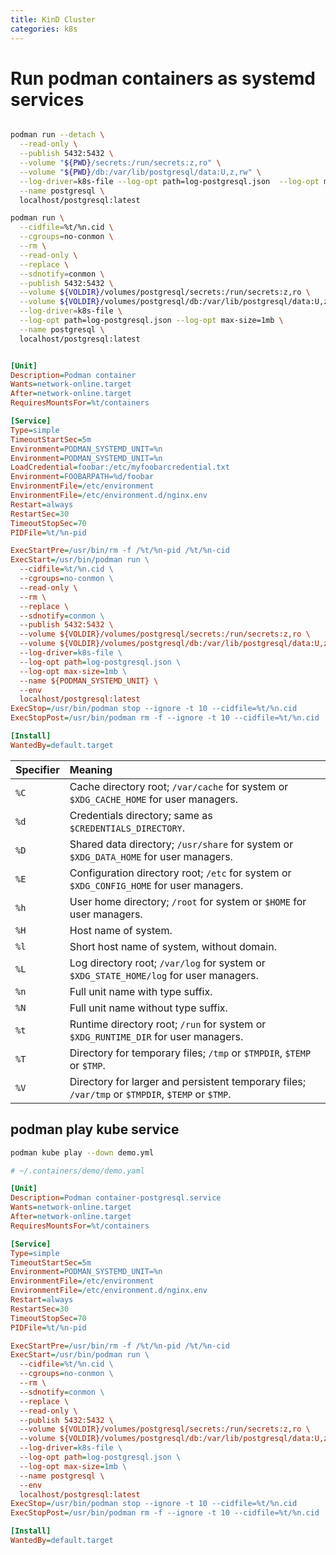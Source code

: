 ```yaml
---
title: KinD Cluster
categories: k8s
---
```


# Run podman containers as systemd services

```sh

podman run --detach \
  --read-only \
  --publish 5432:5432 \
  --volume "${PWD}/secrets:/run/secrets:z,ro" \
  --volume "${PWD}/db:/var/lib/postgresql/data:U,z,rw" \
  --log-driver=k8s-file --log-opt path=log-postgresql.json  --log-opt max-size=1mb \
  --name postgresql \
  localhost/postgresql:latest

podman run \
  --cidfile=%t/%n.cid \
  --cgroups=no-conmon \
  --rm \
  --read-only \
  --replace \
  --sdnotify=conmon \
  --publish 5432:5432 \
  --volume ${VOLDIR}/volumes/postgresql/secrets:/run/secrets:z,ro \
  --volume ${VOLDIR}/volumes/postgresql/db:/var/lib/postgresql/data:U,z,rw \
  --log-driver=k8s-file \
  --log-opt path=log-postgresql.json --log-opt max-size=1mb \
  --name postgresql \
  localhost/postgresql:latest



```

```ini
[Unit]
Description=Podman container
Wants=network-online.target
After=network-online.target
RequiresMountsFor=%t/containers

[Service]
Type=simple
TimeoutStartSec=5m
Environment=PODMAN_SYSTEMD_UNIT=%n
Environment=PODMAN_SYSTEMD_UNIT=%n
LoadCredential=foobar:/etc/myfoobarcredential.txt
Environment=FOOBARPATH=%d/foobar
EnvironmentFile=/etc/environment
EnvironmentFile=/etc/environment.d/nginx.env
Restart=always
RestartSec=30
TimeoutStopSec=70
PIDFile=%t/%n-pid

ExecStartPre=/usr/bin/rm -f /%t/%n-pid /%t/%n-cid
ExecStart=/usr/bin/podman run \
  --cidfile=%t/%n.cid \
  --cgroups=no-conmon \
  --read-only \
  --rm \
  --replace \
  --sdnotify=conmon \
  --publish 5432:5432 \
  --volume ${VOLDIR}/volumes/postgresql/secrets:/run/secrets:z,ro \
  --volume ${VOLDIR}/volumes/postgresql/db:/var/lib/postgresql/data:U,z,rw \
  --log-driver=k8s-file \
  --log-opt path=log-postgresql.json \
  --log-opt max-size=1mb \
  --name ${PODMAN_SYSTEMD_UNIT} \
  --env 
  localhost/postgresql:latest
ExecStop=/usr/bin/podman stop --ignore -t 10 --cidfile=%t/%n.cid
ExecStopPost=/usr/bin/podman rm -f --ignore -t 10 --cidfile=%t/%n.cid

[Install]
WantedBy=default.target

```


| Specifier | Meaning |
|:----------|:--------|
| `%C`      | Cache directory root; `/var/cache` for system or `$XDG_CACHE_HOME` for user managers. |
| `%d`      | Credentials directory; same as `$CREDENTIALS_DIRECTORY`. |
| `%D`      | Shared data directory; `/usr/share` for system or `$XDG_DATA_HOME` for user managers. |
| `%E`      | Configuration directory root; `/etc` for system or `$XDG_CONFIG_HOME` for user managers. |
| `%h`      | User home directory; `/root` for system or `$HOME` for user managers. |
| `%H`      | Host name of system. |
| `%l`      | Short host name of system, without domain. |
| `%L`      | Log directory root; `/var/log` for system or `$XDG_STATE_HOME/log` for user managers. |
| `%n`      | Full unit name with type suffix. |
| `%N`      | Full unit name without type suffix. |
| `%t`      | Runtime directory root; `/run` for system or `$XDG_RUNTIME_DIR` for user managers. |
| `%T`      | Directory for temporary files; `/tmp` or `$TMPDIR`, `$TEMP` or `$TMP`. |
| `%V`      | Directory for larger and persistent temporary files; `/var/tmp` or `$TMPDIR`, `$TEMP` or `$TMP`. |


## podman play kube service


```sh
podman kube play --down demo.yml
```

```yaml
# ~/.containers/demo/demo.yaml

```


```ini
[Unit]
Description=Podman container-postgresql.service
Wants=network-online.target
After=network-online.target
RequiresMountsFor=%t/containers

[Service]
Type=simple
TimeoutStartSec=5m
Environment=PODMAN_SYSTEMD_UNIT=%n
EnvironmentFile=/etc/environment
EnvironmentFile=/etc/environment.d/nginx.env
Restart=always
RestartSec=30
TimeoutStopSec=70
PIDFile=%t/%n-pid

ExecStartPre=/usr/bin/rm -f /%t/%n-pid /%t/%n-cid
ExecStart=/usr/bin/podman run \
  --cidfile=%t/%n.cid \
  --cgroups=no-conmon \
  --rm \
  --sdnotify=conmon \
  --replace \
  --read-only \
  --publish 5432:5432 \
  --volume ${VOLDIR}/volumes/postgresql/secrets:/run/secrets:z,ro \
  --volume ${VOLDIR}/volumes/postgresql/db:/var/lib/postgresql/data:U,z,rw \
  --log-driver=k8s-file \
  --log-opt path=log-postgresql.json \
  --log-opt max-size=1mb \
  --name postgresql \
  --env 
  localhost/postgresql:latest
ExecStop=/usr/bin/podman stop --ignore -t 10 --cidfile=%t/%n.cid
ExecStopPost=/usr/bin/podman rm -f --ignore -t 10 --cidfile=%t/%n.cid

[Install]
WantedBy=default.target
```
